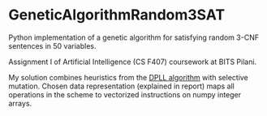 # GeneticAlgorithmRandom3SAT
Python implementation of a genetic algorithm for satisfying random 3-CNF sentences in 50 variables. 

Assignment I of Artificial Intelligence (CS F407) coursework at BITS Pilani.

My solution combines heuristics from the [DPLL algorithm](https://en.wikipedia.org/wiki/DPLL_algorithm) with selective mutation. Chosen data representation (explained in report) maps all operations in the scheme to vectorized instructions on numpy integer arrays.
